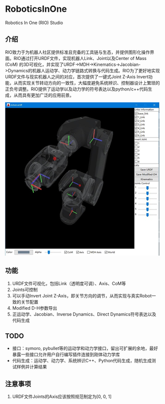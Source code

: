 # RoboticsInOne
Robotics In One (RIO) Studio
## 介绍
RIO致力于为机器人社区提供标准且完备的工具链与生态，并提供图形化操作界面。RIO通过打开URDF文件，实现机器人Link、Joint以及Center of Mass (CoM) 的3D可视化，并实现了URDF->MDH->Kinematics->Jacobian->Dynamics的机器人运动学、动力学链路式转换与代码生成。RIO为了更好地实现URDF文件与现实机器人之间的对应，首次提供了一键式Joint Z-Axis Invert功能，从而实现关节转动方向的一致性，大幅度避免系统辨识、控制器设计上繁琐的正负号调整。RIO提供了运动学以及动力学的符号表达以及python/c++代码生成，从而具有更加广泛的应用前景。

![](./docs/res/urdf_view3d.jpg)
## 功能
1. URDF文件可视化，包括Link（透明度可调）、Axis、CoM等
2. Joints可控制
3. 可以手动Invert Joint Z-Axis，即关节方向的调节，从而实现与真实Robot一致的关节配置
4. Modified D-H参数导出
5. 正运动学、Jacobian、Inverse Dynamics、Direct Dynamics符号表达以及代码生成
## TODO

* 接口：symoro, pybullet等的运动学和动力学接口，留出可扩展的余地，最好暴露一些接口允许用户自行编写插件连接到刚体动力学库
* 代码生成：运动学、动力学、系统辨识C++、Python代码生成，随机生成测试样例并计算结果
## 注意事项
1. URDF文件Joints的Axis应该按照规范制定为[0, 0, 1]
